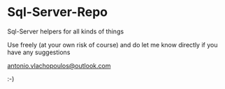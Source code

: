 Sql-Server-Repo
===============

Sql-Server helpers for all kinds of things

Use freely (at your own risk of course) and do let me know directly if you have any suggestions

antonio.vlachopoulos@outlook.com

:-)

